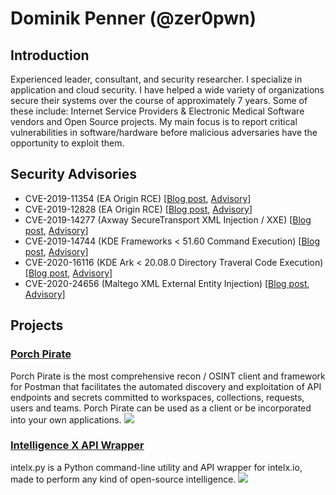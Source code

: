 # Dominik Penner (@zer0pwn)


## Introduction
Experienced leader, consultant, and security researcher. I specialize in application and cloud security. I have helped a wide variety of organizations secure their systems over the course of approximately 7 years. Some of these include: Internet Service Providers & Electronic Medical Software vendors and Open Source projects. My main focus is to report critical vulnerabilities in software/hardware before malicious adversaries have the opportunity to exploit them.

## Security Advisories

* CVE-2019-11354 (EA Origin RCE) [[Blog post](https://zero.lol/2019-05-13-xss-to-rce/), [Advisory](https://nvd.nist.gov/vuln/detail/CVE-2019-11354)]
* CVE-2019-12828 (EA Origin RCE) [[Blog post](https://zero.lol/2019-05-22-fun-with-uri-handlers/), [Advisory](https://nvd.nist.gov/vuln/detail/CVE-2019-12828)]
* CVE-2019-14277 (Axway SecureTransport XML Injection / XXE) [[Blog post](https://zero.lol/2019-07-21-axway-securetransport-xml-injection/), [Advisory](https://nvd.nist.gov/vuln/detail/CVE-2019-14277)]
* CVE-2019-14744 (KDE Frameworks < 51.60 Command Execution) [[Blog post](https://zero.lol/2019-08-11-the-year-of-linux-on-the-desktop/), [Advisory](https://nvd.nist.gov/vuln/detail/CVE-2019-14744)]
* CVE-2020-16116 (KDE Ark < 20.08.0 Directory Traveral Code Execution) [[Blog post](https://www.bleepingcomputer.com/news/security/kde-archive-tool-flaw-let-hackers-take-over-linux-accounts/), [Advisory](https://nvd.nist.gov/vuln/detail/CVE-2020-16116)]
* CVE-2020-24656 (Maltego XML External Entity Injection) [[Blog post](https://www.hackersforchange.com/post/maltego-cve-2020-24656-analysis), [Advisory](https://nvd.nist.gov/vuln/detail/CVE-2020-24656)]

## Projects

### [Porch Pirate](https://github.com/mandconsultinggroup/porch-pirate)
Porch Pirate is the most comprehensive recon / OSINT client and framework for Postman that facilitates the automated discovery and exploitation of API endpoints and secrets committed to workspaces, collections, requests, users and teams. Porch Pirate can be used as a client or be incorporated into your own applications.
![](https://camo.githubusercontent.com/842bcc758b08e7398be03522f4a86b728ff347279fbcc2c4a2c5bf13f5b5ea67/68747470733a2f2f692e696d6775722e636f6d2f7432504a326a462e706e67)

### [Intelligence X API Wrapper](https://github.com/zeropwn/intelx.py)
intelx.py is a Python command-line utility and API wrapper for intelx.io, made to perform any kind of open-source intelligence.
![](https://raw.githubusercontent.com/zeropwn/intelx.py/master/cli/screenshot1.png)
